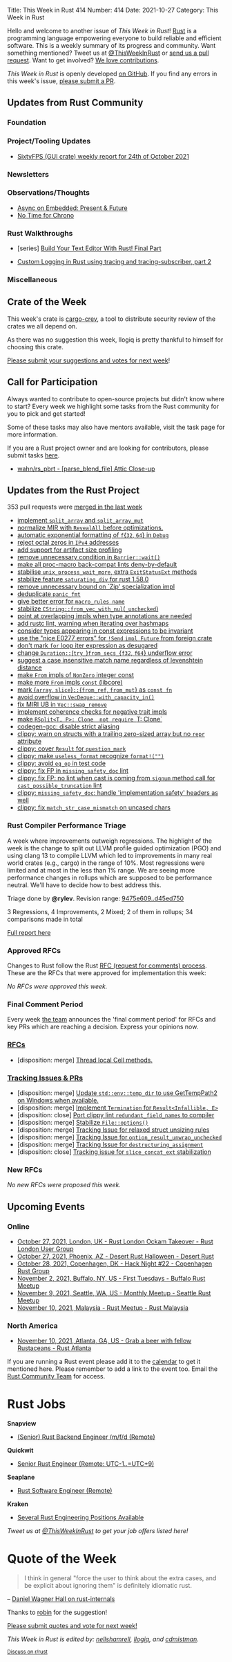 Title: This Week in Rust 414
Number: 414
Date: 2021-10-27
Category: This Week in Rust

Hello and welcome to another issue of *This Week in Rust*!
[Rust](http://rust-lang.org) is a programming language empowering everyone to build reliable and efficient software.
This is a weekly summary of its progress and community.
Want something mentioned? Tweet us at [@ThisWeekInRust](https://twitter.com/ThisWeekInRust) or [send us a pull request](https://github.com/rust-lang/this-week-in-rust).
Want to get involved? [We love contributions](https://github.com/rust-lang/rust/blob/master/CONTRIBUTING.md).

*This Week in Rust* is openly developed [on GitHub](https://github.com/rust-lang/this-week-in-rust).
If you find any errors in this week's issue, [please submit a PR](https://github.com/rust-lang/this-week-in-rust/pulls).

## Updates from Rust Community

### Foundation

### Project/Tooling Updates

* [SixtyFPS (GUI crate) weekly report for 24th of October 2021](https://sixtyfps.io/thisweek/2021-10-25.html)

### Newsletters

### Observations/Thoughts

* [Async on Embedded: Present & Future](https://tweedegolf.nl/blog/63/async-on-embedded-present-and-future)
* [No Time for Chrono](https://passcod.name/technical/no-time-for-chrono.html)

### Rust Walkthroughs

* [series] [Build Your Text Editor With Rust! Final Part](https://medium.com/@otukof/build-your-text-editor-with-rust-final-part-4c841a649900)

* [Custom Logging in Rust using tracing and tracing-subscriber, part 2](https://burgers.io/custom-logging-in-rust-using-tracing-part-2)

### Miscellaneous

## Crate of the Week

This week's crate is [cargo-crev](https://web.crev.dev/rust-reviews/), a tool to distribute security review of the crates we all depend on.

As there was no suggestion this week, llogiq is pretty thankful to himself for choosing this crate.

[Please submit your suggestions and votes for next week][submit_crate]!

[submit_crate]: https://users.rust-lang.org/t/crate-of-the-week/2704

## Call for Participation

Always wanted to contribute to open-source projects but didn't know where to start?
Every week we highlight some tasks from the Rust community for you to pick and get started!

Some of these tasks may also have mentors available, visit the task page for more information.

If you are a Rust project owner and are looking for contributors, please submit tasks [here][guidelines].

* [wahn/rs_pbrt - [parse_blend_file] Attic Close-up](https://github.com/wahn/rs_pbrt/issues/136)

[guidelines]: https://users.rust-lang.org/t/twir-call-for-participation/4821

## Updates from the Rust Project

353 pull requests were [merged in the last week][merged]

[merged]: https://github.com/search?q=is%3Apr+org%3Arust-lang+is%3Amerged+merged%3A2021-10-04..2021-10-11

* [implement `split_array` and `split_array_mut`](https://github.com/rust-lang/rust/pull/83233)
* [normalize MIR with `RevealAll` before optimizations.](https://github.com/rust-lang/rust/pull/85254)
* [automatic exponential formatting of `f`{`32`, `64`} in `Debug`](https://github.com/rust-lang/rust/pull/86479)
* [reject octal zeros in `IPv4` addresses](https://github.com/rust-lang/rust/pull/86984)
* [add support for artifact size profiling](https://github.com/rust-lang/rust/pull/87404)
* [remove unnecessary condition in `Barrier::wait()`](https://github.com/rust-lang/rust/pull/87440)
* [make all proc-macro back-compat lints deny-by-default](https://github.com/rust-lang/rust/pull/88041)
* [stabilise `unix_process_wait_more`, extra `ExitStatusExt` methods](https://github.com/rust-lang/rust/pull/88300)
* [stabilize feature `saturating_div` for rust 1.58.0](https://github.com/rust-lang/rust/pull/88624)
* [remove unnecessary bound on `Zip' specialization impl](https://github.com/rust-lang/rust/pull/88789)
* [deduplicate `panic_fmt`](https://github.com/rust-lang/rust/pull/88860)
* [give better error for `macro_rules name`](https://github.com/rust-lang/rust/pull/89257)
* [stabilize `CString::from_vec_with_nul`(`_unchecked`)](https://github.com/rust-lang/rust/pull/89292)
* [point at overlapping impls when type annotations are needed](https://github.com/rust-lang/rust/pull/89427)
* [add rustc lint, warning when iterating over hashmaps](https://github.com/rust-lang/rust/pull/89558)
* [consider types appearing in const expressions to be invariant](https://github.com/rust-lang/rust/pull/89829)
* [use the "nice E0277 errors" for `!Send` `impl Future` from foreign crate](https://github.com/rust-lang/rust/pull/89889)
* [don't mark `for` loop iter expression as desugared](https://github.com/rust-lang/rust/pull/89895)
* [change `Duration::`(`try_`)`from_secs_`{`f32`, `f64`} underflow error](https://github.com/rust-lang/rust/pull/89944)
* [suggest a case insensitive match name regardless of levenshtein distance](https://github.com/rust-lang/rust/pull/89956)
* [make `From` impls of `NonZero` integer const](https://github.com/rust-lang/rust/pull/90077)
* [make more `From` impls `const` (libcore)](https://github.com/rust-lang/rust/pull/90009)
* [mark {`array`, `slice`}`::`{`from_ref`, `from_mut`} as `const fn`](https://github.com/rust-lang/rust/pull/90162)
* [avoid overflow in `VecDeque::with_capacity_in()`](https://github.com/rust-lang/rust/pull/90010)
* [fix MIRI UB in `Vec::swap_remove`](https://github.com/rust-lang/rust/pull/90099)
* [implement coherence checks for negative trait impls](https://github.com/rust-lang/rust/pull/90104)
* [make `RSplit<T, P>: Clone  not require `T: Clone`](https://github.com/rust-lang/rust/pull/90117)
* [codegen-gcc: disable strict aliasing](https://github.com/rust-lang/rustc_codegen_gcc/pull/104)
* [clippy: warn on structs with a trailing zero-sized array but no `repr` attribute](https://github.com/rust-lang/rust-clippy/pull/7838)
* [clippy: cover `Result` for `question_mark`](https://github.com/rust-lang/rust-clippy/pull/7840)
* [clippy: make `useless_format` recognize `format!("")`](https://github.com/rust-lang/rust-clippy/pull/7801)
* [clippy: avoid `eq_op` in test code](https://github.com/rust-lang/rust-clippy/pull/7811)
* [clippy: fix FP in `missing_safety_doc` lint](https://github.com/rust-lang/rust-clippy/pull/7849)
* [clippy: fix FP: no lint when cast is coming from `signum` method call for `cast_possible_truncation` lint](https://github.com/rust-lang/rust-clippy/pull/7850)
* [clippy: `missing_safety_doc`: handle 'implementation safety' headers as well](https://github.com/rust-lang/rust-clippy/pull/7856)
* [clippy: fix `match_str_case_mismatch` on uncased chars](https://github.com/rust-lang/rust-clippy/pull/7865)

### Rust Compiler Performance Triage

A week where improvements outweigh regressions. The highlight of the week is the change to split out LLVM profile guided optimization (PGO) and using clang 13 to compile LLVM which led to improvements in many real world crates (e.g., cargo) in the range of 10%. Most regressions were limited and at most in the less than 1% range. We are seeing more performance changes in rollups which are supposed to be performance neutral. We'll have to decide how to best address this.

Triage done by **@rylev**.
Revision range: [9475e609..d45ed750](https://perf.rust-lang.org/?start=9475e609b8458fff9e444934a6017d2e590642cf&end=d45ed7502ad225739270a368528725930f54b7b6&absolute=false&stat=instructions%3Au)

3 Regressions, 4 Improvements, 2 Mixed; 2 of them in rollups;
34 comparisons made in total

[Full report here](https://github.com/rust-lang/rustc-perf/blob/master/triage/2021-10-19.md)

### Approved RFCs

Changes to Rust follow the Rust [RFC (request for comments) process](https://github.com/rust-lang/rfcs#rust-rfcs). These
are the RFCs that were approved for implementation this week:

*No RFCs were approved this week.*

### Final Comment Period

Every week [the team](https://www.rust-lang.org/team.html) announces the
'final comment period' for RFCs and key PRs which are reaching a
decision. Express your opinions now.

### [RFCs](https://github.com/rust-lang/rfcs/labels/final-comment-period)

* [disposition: merge] [Thread local Cell methods.](https://github.com/rust-lang/rfcs/pull/3184)

### [Tracking Issues & PRs](https://github.com/rust-lang/rust/labels/final-comment-period)

* [disposition: merge] [Update `std::env::temp_dir` to use GetTempPath2 on Windows when available.](https://github.com/rust-lang/rust/pull/89999)
* [disposition: merge] [Implement `Termination` for `Result<Infallible, E>`](https://github.com/rust-lang/rust/pull/88601)
* [disposition: close] [Port clippy lint `redundant_field_names` to compiler](https://github.com/rust-lang/rust/pull/87512)
* [disposition: merge] [Stabilize `File::options()`](https://github.com/rust-lang/rust/pull/85766)
* [disposition: merge] [Tracking Issue for relaxed struct unsizing rules](https://github.com/rust-lang/rust/issues/81793)
* [disposition: merge] [Tracking Issue for `option_result_unwrap_unchecked`](https://github.com/rust-lang/rust/issues/81383)
* [disposition: merge] [Tracking Issue for `destructuring_assignment`](https://github.com/rust-lang/rust/issues/71126)
* [disposition: close] [Tracking issue for `slice_concat_ext` stabilization](https://github.com/rust-lang/rust/issues/27747)

### New RFCs

*No new RFCs were proposed this week.*

## Upcoming Events

### Online

* [October 27, 2021, London, UK - Rust London Ockam Takeover - Rust London User Group](https://skillsmatter.com/meetups/13606-rust-london-october2021#community)
* [October 27, 2021, Phoenix, AZ - Desert Rust Halloween - Desert Rust](https://www.meetup.com/Desert-Rustaceans/events/281215858/)
* [October 28, 2021, Copenhagen, DK - Hack Night #22 - Copenhagen Rust Group](https://cph.rs/)
* [November 2, 2021, Buffalo, NY, US - First Tuesdays - Buffalo Rust Meetup](https://www.meetup.com/Buffalo-Rust-Meetup/events/281558952/)
* [November 9, 2021, Seattle, WA, US - Monthly Meetup - Seattle Rust Meetup](https://www.meetup.com/Seattle-Rust-Meetup/events/gskksryccpbmb/)
* [November 10, 2021, Malaysia - Rust Meetup - Rust Malaysia](https://discord.gg/9Xj8H2EXTD)

### North America

* [November 10, 2021, Atlanta, GA, US - Grab a beer with fellow Rustaceans - Rust Atlanta](https://www.meetup.com/Rust-ATL/events/lhpkmsyccpbnb/)

If you are running a Rust event please add it to the [calendar] to get
it mentioned here. Please remember to add a link to the event too.
Email the [Rust Community Team][community] for access.

[calendar]: https://www.google.com/calendar/embed?src=apd9vmbc22egenmtu5l6c5jbfc%40group.calendar.google.com
[community]: mailto:community-team@rust-lang.org

# Rust Jobs

**Snapview**

* [(Senior) Rust Backend Engineer (m/f/d (Remote)](https://snapview.jobs.personio.de/job/381815?display=en&language=en)

**Quickwit**

* [Senior Rust Engineer (Remote: UTC-1..=UTC+9)](https://quickwit.io/jobs/distributed-software-engineer)

**Seaplane**

* [Rust Software Engineer (Remote)](https://apply.workable.com/seaplane/j/CEFCB5F5B8/)

**Kraken**

* [Several Rust Engineering Positions Available](https://jobs.lever.co/kraken?team=Engineering)

*Tweet us at [@ThisWeekInRust](https://twitter.com/ThisWeekInRust) to get your job offers listed here!*

# Quote of the Week

> I think in general "force the user to think about the extra cases, and be explicit about ignoring them" is definitely idiomatic rust.

– [Daniel Wagner Hall on rust-internals](https://internals.rust-lang.org/t/pre-rfc-add-a-chunk-iterator-to-libcore/15101/16)

Thanks to [robin](https://users.rust-lang.org/t/twir-quote-of-the-week/328/1127) for the suggestion!

[Please submit quotes and vote for next week!](https://users.rust-lang.org/t/twir-quote-of-the-week/328)

*This Week in Rust is edited by: [nellshamrell](https://github.com/nellshamrell), [llogiq](https://github.com/llogiq), and [cdmistman](https://github.com/cdmistman).*

<small>[Discuss on r/rust](https://www.reddit.com/r/rust/comments/k5nsab/this_week_in_rust_367/)</small>
